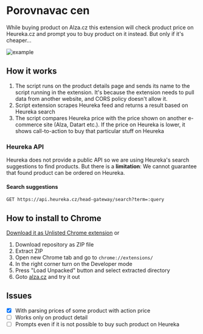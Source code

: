 # Porovnavac cen
While buying product on Alza.cz this extension will check product price on Heureka.cz and prompt you to buy product on it instead. But only if it's cheaper...

![example](https://github.com/topmonks/heureka-extension/raw/master/example.png)


## How it works
1. The script runs on the product details page and sends its name to the script running in the extension. It's because the extension needs to pull data from another website, and CORS policy doesn't allow it.
2. Script extension scrapes Heureka feed and returns a result based on Heureka search
3. The script compares Heureka price with the price shown on another e-commerce site (Alza, Datart etc.). If the price on Heureka is lower, it shows call-to-action to buy that particular stuff on Heureka  


### Heureka API
Heureka does not provide a public API so we are using Heureka's search suggestions to find products.
But there is a **limitation**: We cannot guarantee that found product can be ordered on Heureka.

#### Search suggestions
```
GET https://api.heureka.cz/head-gateway/search?term=:query
```


## How to install to Chrome
[Download it as Unlisted Chrome extension](https://chrome.google.com/webstore/detail/jmhkgcmmgjblnkjkbgjggkaeifacakgi)
or

1. Download repository as ZIP file
2. Extract ZIP
3. Open new Chrome tab and go to `chrome://extensions/`
4. In the right corner turn on the Developer mode
5. Press "Load Unpacked" button and select extracted directory
6. Goto [alza.cz](https://alza.cz) and try it out



## Issues
- [x] With parsing prices of some product with action price
- [ ] Works only on product detail
- [ ] Prompts even if it is not possible to buy such product on Heureka
